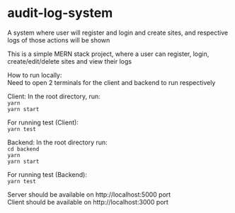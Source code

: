 # audit-log-system
A system where user will register and login and create sites, and respective logs of those actions will be shown

This is a simple MERN stack project, where a user can register, login, create/edit/delete sites and view their logs


How to run locally:<br/>
Need to open 2 terminals for the client and backend to run respectively

Client: 
In the root directory, run: <br/>
```yarn``` <br/>
```yarn start```

For running test (Client):<br/>
```yarn test```

Backend:
In the root directory run:<br/>
```cd backend```<br/>
```yarn```<br/>
```yarn start```<br/>

For running test (Backend):<br/>
```yarn test```<br/>

Server should be available on http://localhost:5000 port <br/>
Client should be available on http://localhost:3000 port 

